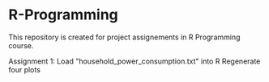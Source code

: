 R-Programming
=============
This repository is created for project assignements in R Programming course.

Assignment 1:
  Load "household_power_consumption.txt" into R
  Regenerate four plots
